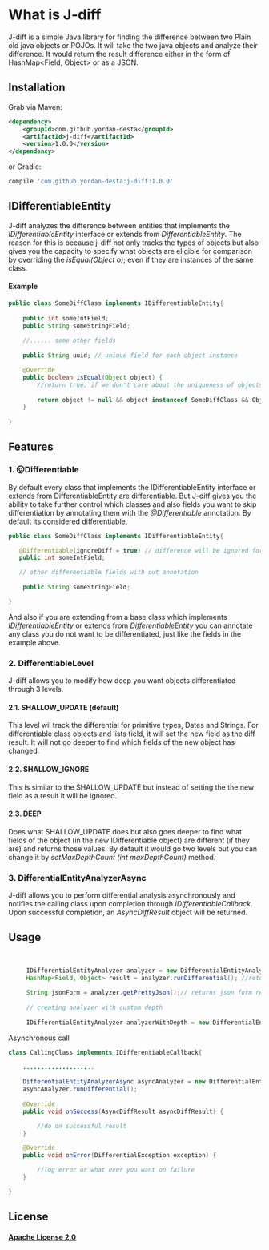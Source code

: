 # What is J-diff
J-diff is a simple Java library for finding the difference between two 
Plain old java objects or POJOs. It will take the two java objects and 
analyze their difference. It would return the result difference 
either in the form of HashMap<Field, Object> or as a JSON. 

Installation
---

Grab via Maven:
```xml
<dependency>
    <groupId>com.github.yordan-desta</groupId>
    <artifactId>j-diff</artifactId>
    <version>1.0.0</version>
</dependency>
```
or Gradle:
```groovy
compile 'com.github.yordan-desta:j-diff:1.0.0'
```
IDifferentiableEntity
---
J-diff analyzes the difference between entities that implements the
<i>IDifferentiableEntity</i> interface or extends from <i>DifferentiableEntity</i>.
The reason for this is because j-diff not only tracks the types of objects but also gives
you the capacity to specify what objects are eligible for comparison by overriding the <i>isEqual(Object o)</i>; 
even if they are instances of the same class. 

<h4>Example</h4>
<p>

```java
public class SomeDiffClass implements IDifferentiableEntity{
    
    public int someIntField;
    public String someStringField;
    
    //...... some other fields
    
    public String uuid; // unique field for each object instance

    @Override
    public boolean isEqual(Object object) {
        //return true; if we don't care about the uniqueness of objects
        
        return object != null && object instanceof SomeDiffClass && Objects.equals(((SomeDiffClass) object).uuid, uuid);
    }
    
}

```
 Features
 ---
 <h3>1. @Differentiable </h3>
 By default every class that implements the IDifferentiableEntity interface or extends from DifferentiableEntity
 are differentiable. But J-diff gives you the ability to take further control which classes
 and also fields you want to skip differentiation by annotating them with the <i>@Differentiable</i>
 annotation. By default its considered differentiable.
 
 ```java
public class SomeDiffClass implements IDifferentiableEntity{

    @Differentiable(ignoreDiff = true) // difference will be ignored for this field
    public int someIntField;

    // other differentiable fields with out annotation
    
     public String someStringField;

}
 
 ```
 
 And also if you are extending from a base class which implements <i>IDifferentiableEntity</i>
 or extends from <i>DifferentiableEntity</i> you can annotate any class you do not want to be
 differentiated, just like the fields in the example above.
 
  <h3>2. DifferentiableLevel </h3>
  
  J-diff allows you to modify how deep you want objects differentiated through 3 levels.
  
  <h4> 2.1. SHALLOW_UPDATE (default) </h4>
  This level wil track the differential for primitive types, Dates and Strings. For differentiable class objects and lists field, 
  it will set the new field as the diff result. It will not go deeper to find which fields of the new object
  has changed.
  
   <h4> 2.2. SHALLOW_IGNORE </h4>
    This is similar to the SHALLOW_UPDATE but instead of setting the the new field as a result
    it will be ignored.
    
   <h4> 2.3. DEEP </h4>
      Does what SHALLOW_UPDATE does but also goes deeper to find what fields of the object (in the new IDifferentiable object)
      are different (if they are) and returns those values. By default it would go two levels but you can
      change it by <i>setMaxDepthCount (int maxDepthCount)</i> method.
    
 
 <h3>3. DifferentialEntityAnalyzerAsync </h3>
 
 J-diff allows you to perform differential analysis asynchronously and notifies the calling class
 upon completion through <i>IDifferentiableCallback</i>. Upon successful completion, an <i>AsyncDiffResult</i>
 object will be returned.
 
Usage
-----
```java

    
     IDifferentialEntityAnalyzer analyzer = new DifferentialEntityAnalyzer<SomeDiffClass>(oldObject, newObject);
     HashMap<Field, Object> result = analyzer.runDifferential(); //returns Field Object hashmap
        
     String jsonForm = analyzer.getPrettyJson();// returns json form result
     
     // creating analyzer with custom depth
     
     IDifferentialEntityAnalyzer analyzerWithDepth = new DifferentialEntityAnalyzer<SomeDiffClass>(oldObject, newObject,DifferentiableLevel.DEEP);


```
Asynchronous call

```java
class CallingClass implements IDifferentiableCallback{

    ....................
    
    DifferentialEntityAnalyzerAsync asyncAnalyzer = new DifferentialEntityAnalyzerAsync<CallingClass, SomeDiffClass>(this, oldObject, newObject);
    asyncAnalyzer.runDifferential();
    
    @Override
    public void onSuccess(AsyncDiffResult asyncDiffResult) {

        //do on successful result
    }

    @Override
    public void onError(DifferentialException exception) {

        //log error or what ever you want on failure
    }

}
```

License
----
<h4><a href="https://choosealicense.com/licenses/apache-2.0/">Apache License 2.0</a></h4>
 